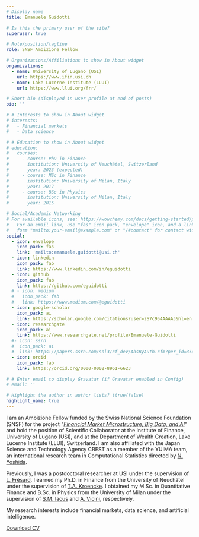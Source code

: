 ```yaml
---
# Display name
title: Emanuele Guidotti

# Is this the primary user of the site?
superuser: true

# Role/position/tagline
role: SNSF Ambizione Fellow

# Organizations/Affiliations to show in About widget
organizations:
  - name: University of Lugano (USI)
    url: https://www.ifin.usi.ch
  - name: Lake Lucerne Institute (LLUI)
    url: https://www.llui.org/frr/

# Short bio (displayed in user profile at end of posts)
bio: ''

# # Interests to show in About widget
# interests:
#   - Financial markets
#   - Data science

# # Education to show in About widget
# education:
#   courses:
#     - course: PhD in Finance
#       institution: University of Neuchâtel, Switzerland
#       year: 2023 (expected)
#     - course: MSc in Finance
#       institution: University of Milan, Italy
#       year: 2017
#     - course: BSc in Physics
#       institution: University of Milan, Italy
#       year: 2015

# Social/Academic Networking
# For available icons, see: https://wowchemy.com/docs/getting-started/page-builder/#icons
#   For an email link, use "fas" icon pack, "envelope" icon, and a link in the
#   form "mailto:your-email@example.com" or "/#contact" for contact widget.
social:
  - icon: envelope
    icon_pack: fas
    link: 'mailto:emanuele.guidotti@usi.ch'
  - icon: linkedin
    icon_pack: fab
    link: https://www.linkedin.com/in/eguidotti
  - icon: github
    icon_pack: fab
    link: https://github.com/eguidotti
  # - icon: medium
  #   icon_pack: fab
  #   link: https://www.medium.com/@eguidotti
  - icon: google-scholar
    icon_pack: ai
    link: https://scholar.google.com/citations?user=zS7c954AAAAJ&hl=en
  - icon: researchgate
    icon_pack: ai
    link: https://www.researchgate.net/profile/Emanuele-Guidotti
  #- icon: ssrn
  #  icon_pack: ai
  #  link: https://papers.ssrn.com/sol3/cf_dev/AbsByAuth.cfm?per_id=3542050
  - icon: orcid
    icon_pack: fab
    link: https://orcid.org/0000-0002-8961-6623

# # Enter email to display Gravatar (if Gravatar enabled in Config)
# email: ''

# Highlight the author in author lists? (true/false)
highlight_name: true
---
```


I am an Ambizione Fellow funded by the Swiss National Science Foundation (SNSF) for the project *"[Financial Market Microstructure, Big Data, and AI](https://data.snf.ch/grants/grant/233173)"* and hold the position of Scientific Collaborator at the Institute of Finance, University of Lugano (USI), and at the Department of Wealth Creation, Lake Lucerne Institute (LLUI), Switzerland. I am also affiliated with the Japan Science and Technology Agency CREST as a member of the YUIMA team, an international research team in Computational Statistics directed by [N. Yoshida](https://scholar.google.com/citations?user=LiebdNAAAAAJ&hl=en).

Previously, I was a postdoctoral researcher at USI under the supervision of [L. Frésard](https://scholar.google.ch/citations?user=ktC1pPAAAAAJ&hl=en). I earned my Ph.D. in Finance from the University of Neuchâtel under the supervision of [T.A. Kroencke](https://scholar.google.com/citations?user=Ca_UmBoAAAAJ&hl=en). I obtained my M.Sc. in Quantitative Finance and B.Sc. in Physics from the University of Milan under the supervision of [S.M. Iacus](https://scholar.google.com/citations?user=JBs9tJ4AAAAJ&hl=en) and [A. Vicini](https://scholar.google.it/citations?user=-LV8m-oAAAAJ&hl=en), respectively. 

My research interests include financial markets, data science, and artificial intelligence. 

[Download CV](uploads/cv.pdf)
